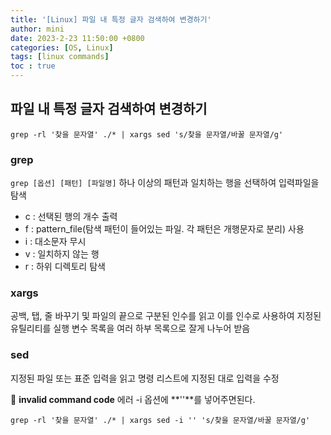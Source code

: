 ```yaml
---
title: '[Linux] 파일 내 특정 글자 검색하여 변경하기'
author: mini
date: 2023-2-23 11:50:00 +0800
categories: [OS, Linux]
tags: [linux commands]
toc : true
---
```


## 파일 내 특정 글자 검색하여 변경하기

```
grep -rl '찾을 문자열' ./* | xargs sed 's/찾을 문자열/바꿀 문자열/g'
```

### grep
`grep [옵션] [패턴] [파일명]`
하나 이상의 패턴과 일치하는 행을 선택하여 입력파일을 탐색
- c : 선택된 행의 개수 출력
- f : pattern_file(탐색 패턴이 들어있는 파일. 각 패턴은 개행문자로 분리) 사용
- i : 대소문자 무시
- v : 일치하지 않는 행
- r : 하위 디렉토리 탐색

### xargs
공백, 탭, 줄 바꾸기 및 파일의 끝으로 구분된 인수를 읽고 이를 인수로 사용하여 지정된 유틸리티를 실행
변수 목록을 여러 하부 목록으로 잘게 나누어 받음

### sed
지정된 파일 또는 표준 입력을 읽고 명령 리스트에 지정된 대로 입력을 수정

🛑 **invalid command code** 에러
-i 옵션에 **\'\'**를 넣어주면된다.

```
grep -rl '찾을 문자열' ./* | xargs sed -i '' 's/찾을 문자열/바꿀 문자열/g'
```
